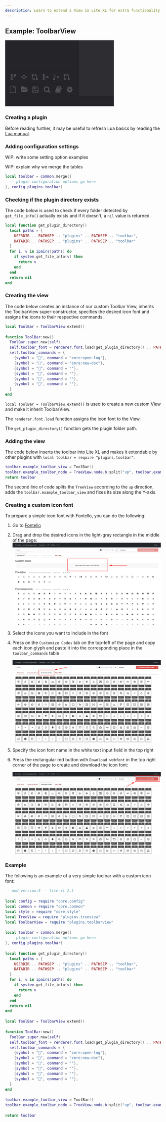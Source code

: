 ```yaml
---
description: Learn to extend a View in Lite XL for extra functionality.
---
```


## Example: ToolbarView

![Screenshot of a ToolBarView example][screenshot-toolbarview]

### Creating a plugin

Before reading further, it may be useful to refresh Lua basics by reading the [Lua manual][learning-lua].

### Adding configuration settings

WIP: write some setting option examples

WIP: explain why we merge the tables

```lua
local toolbar = common.merge({
  -- plugin configuration options go here
}, config.plugins.toolbar)
```

### Checking if the plugin directory exists

The code below is used to check if every folder detected by `get_file_info()` 
actually exists and if it doesn't, a `nil` value is returned.

```lua
local function get_plugin_directory()
  local paths = {
    USERDIR .. PATHSEP .. "plugins" .. PATHSEP .. "toolbar",
    DATADIR .. PATHSEP .. "plugins" .. PATHSEP .. "toolbar"
  }
  for i, v in ipairs(paths) do
    if system.get_file_info(v) then
      return v
    end
  end
  return nil
end
```

### Creating the view

The code below creates an instance of our custom Toolbar View, inherits the ToolbarView super-constructor, 
specifies the desired icon font and assigns the icons to their respective commands.

```lua
local ToolBar = ToolbarView:extend()

function ToolBar:new()
  ToolBar.super.new(self)
  self.toolbar_font = renderer.font.load(get_plugin_directory() .. PATHSEP .. "toolbar.ttf", style.icon_big_font:get_size())
  self.toolbar_commands = {
    {symbol = "", command = "core:open-log"},
    {symbol = "", command = "core:new-doc"},
    {symbol = "", command = ""},
    {symbol = "", command = ""},
    {symbol = "", command = ""},
    {symbol = "", command = ""},
  }
end
```

`local ToolBar = ToolbarView:extend()` is used to create a new custom View and make it 
inherit ToolbarView.

The `renderer.font.load` function assigns the icon font to the View.

The `get_plugin_directory()` function gets the plugin folder path.

### Adding the view

The code below inserts the toolbar into Lite XL and makes it extendable by other plugins with `local toolbar = require "plugins.toolbar"`.

```lua
toolbar.example_toolbar_view = ToolBar()
toolbar.example_toolbar_node = TreeView.node.b:split("up", toolbar.example_toolbar_view, {y = true})
return toolbar
```

The second line of code splits the `TreeView` according to the `up` direction, adds the `toolbar.example_toolbar_view` and fixes its size along the Y-axis.

### Creating a custom icon font

To prepare a simple icon font with Fontello, you can do the following:

1. Go to [Fontello][fontello]
2. Drag and drop the desired icons in the light-gray rectangle in the middle of the page: ![Drag & Drop][drag-n-drop]

3. Select the icons you want to include in the font
4. Press on the `Customize Codes` tab on the top-left of the page and copy each icon glyph and 
paste it into the corresponding place in the `toolbar_commands` table

    ![Customize Codes][customize-codes]

5. Specify the icon font name in the white text input field in the top right
6. Press the rectangular red button with `Download webfont` in the top right corner of the page to create and download the icon font: 

    ![Red Button][red-button]

### Example

The following is an example of a very simple toolbar with a custom icon font:
```lua
-- mod-version:3 -- lite-xl 2.1

local config = require "core.config"
local common = require "core.common"
local style = require "core.style"
local TreeView = require "plugins.treeview"
local ToolbarView = require "plugins.toolbarview"

local toolbar = common.merge({
  -- plugin configuration options go here
}, config.plugins.toolbar)

local function get_plugin_directory()
  local paths = {
    USERDIR .. PATHSEP .. "plugins" .. PATHSEP .. "toolbar",
    DATADIR .. PATHSEP .. "plugins" .. PATHSEP .. "toolbar"
  }
  for i, v in ipairs(paths) do
    if system.get_file_info(v) then
      return v
    end
  end
  return nil
end

local ToolBar = ToolbarView:extend()

function ToolBar:new()
  ToolBar.super.new(self)
  self.toolbar_font = renderer.font.load(get_plugin_directory() .. PATHSEP .. "toolbar.ttf", style.icon_big_font:get_size())
  self.toolbar_commands = {
    {symbol = "", command = "core:open-log"},
    {symbol = "", command = "core:new-doc"},
    {symbol = "", command = ""},
    {symbol = "", command = ""},
    {symbol = "", command = ""},
    {symbol = "", command = ""},
  }
end

toolbar.example_toolbar_view = ToolBar()
toolbar.example_toolbar_node = TreeView.node.b:split("up", toolbar.example_toolbar_view, {y = true})

return toolbar
```

[screenshot-toolbarview]: ../assets/screenshots/views/toolbarview.png
[drag-n-drop]: ../assets/screenshots/views/drag-n-drop.png
[red-button]: ../assets/screenshots/views/red-button.png
[customize-codes]: ../assets/screenshots/views/customize-codes.png
[learning-lua]: https://www.lua.org/pil/contents.html
[fontello]: https://fontello.com/
